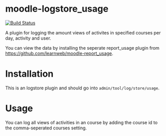 moodle-logstore_usage
============================
[![Build Status](https://travis-ci.org/learnweb/moodle-logstore_usage.svg?branch=master)](https://travis-ci.org/learnweb/moodle-logstore_usage)

A plugin for logging the amount views of activites in specified courses per day, activity and user.

You can view the data by installing the seperate report_usage plugin from https://github.com/learnweb/moodle-report_usage.

Installation
============
This is an logstore plugin and should go into ``admin/tool/log/store/usage``.

Usage
============
You can log all views of activities in an course by adding the course id to the comma-seperated courses setting.
